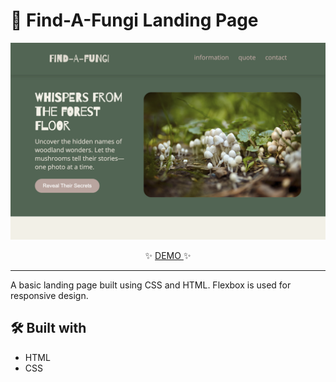 # 🍄 Find-A-Fungi Landing Page

<p align="center"><img src="./assets/screenshot.png" alt="reb84-the-odin-project-landing-page"/></p>

<p align="center">✨ <a href="https://odin-landing-page-psi.vercel.app/"  target="_blank" rel="noopener noreferrer">
          DEMO
        </a> ✨</p>

---

A basic landing page built using CSS and HTML. Flexbox is used for responsive design.

## 🛠️ Built with

- HTML
- CSS
